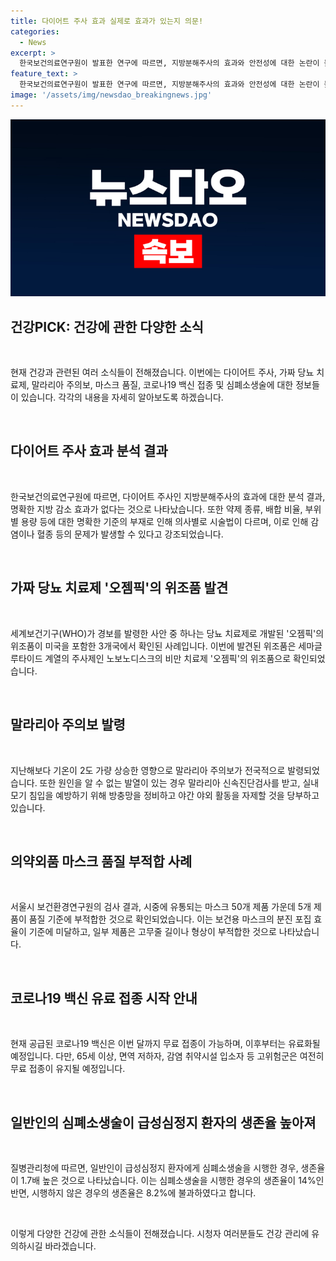 ```yaml
---
title: 다이어트 주사 효과 실제로 효과가 있는지 의문!
categories:
  - News
excerpt: >
  한국보건의료연구원이 발표한 연구에 따르면, 지방분해주사의 효과와 안전성에 대한 논란이 높아졌다. 또한, 체중감량 효과가 확인된 오젬픽의 위조품이 발견되어 WHO가 경보를 발령했으며, 마스크와 코로나19 백신 관련 소식도 소개되었다. 급성심정지 환자에 대한 심폐소생술의 중요성과 효과에 대한 정보도 전해졌다. (150자)
feature_text: >
  한국보건의료연구원이 발표한 연구에 따르면, 지방분해주사의 효과와 안전성에 대한 논란이 높아졌다. 또한, 체중감량 효과가 확인된 오젬픽의 위조품이 발견되어 WHO가 경보를 발령했으며, 마스크와 코로나19 백신 관련 소식도 소개되었다. 급성심정지 환자에 대한 심폐소생술의 중요성과 효과에 대한 정보도 전해졌다. (150자)
image: '/assets/img/newsdao_breakingnews.jpg'
---
```


<p><img src="/assets/img/newsdao_breakingnews.jpg" alt="koreaapp 속보" /></p>

<h2 data-ke-size="size26">건강PICK: 건강에 관한 다양한 소식</h2>

<p data-ke-size="size16">&nbsp;</p>

<p>현재 건강과 관련된 여러 소식들이 전해졌습니다. 이번에는 다이어트 주사, 가짜 당뇨 치료제, 말라리아 주의보, 마스크 품질, 코로나19 백신 접종 및 심폐소생술에 대한 정보들이 있습니다. 각각의 내용을 자세히 알아보도록 하겠습니다.</p>

<p data-ke-size="size16">&nbsp;</p>

<h2 data-ke-size="size24">다이어트 주사 효과 분석 결과</h2>

<p data-ke-size="size16">&nbsp;</p>

<p>한국보건의료연구원에 따르면, 다이어트 주사인 지방분해주사의 효과에 대한 분석 결과, 명확한 지방 감소 효과가 없다는 것으로 나타났습니다. 또한 약제 종류, 배합 비율, 부위별 용량 등에 대한 명확한 기준의 부재로 인해 의사별로 시술법이 다르며, 이로 인해 감염이나 혈종 등의 문제가 발생할 수 있다고 강조되었습니다.</p>

<p data-ke-size="size16">&nbsp;</p>

<h2 data-ke-size="size24">가짜 당뇨 치료제 '오젬픽'의 위조품 발견</h2>

<p data-ke-size="size16">&nbsp;</p>

<p>세계보건기구(WHO)가 경보를 발령한 사안 중 하나는 당뇨 치료제로 개발된 '오젬픽'의 위조품이 미국을 포함한 3개국에서 확인된 사례입니다. 이번에 발견된 위조품은 세마글루타이드 계열의 주사제인 노보노디스크의 비만 치료제 '오젬픽'의 위조품으로 확인되었습니다.</p>

<p data-ke-size="size16">&nbsp;</p>

<h2 data-ke-size="size24">말라리아 주의보 발령</h2>

<p data-ke-size="size16">&nbsp;</p>

<p>지난해보다 기온이 2도 가량 상승한 영향으로 말라리아 주의보가 전국적으로 발령되었습니다. 또한 원인을 알 수 없는 발열이 있는 경우 말라리아 신속진단검사를 받고, 실내 모기 침입을 예방하기 위해 방충망을 정비하고 야간 야외 활동을 자제할 것을 당부하고 있습니다.</p>

<p data-ke-size="size16">&nbsp;</p>

<h2 data-ke-size="size24">의약외품 마스크 품질 부적합 사례</h2>

<p data-ke-size="size16">&nbsp;</p>

<p>서울시 보건환경연구원의 검사 결과, 시중에 유통되는 마스크 50개 제품 가운데 5개 제품이 품질 기준에 부적합한 것으로 확인되었습니다. 이는 보건용 마스크의 분진 포집 효율이 기준에 미달하고, 일부 제품은 고무줄 길이나 형상이 부적합한 것으로 나타났습니다.</p>

<p data-ke-size="size16">&nbsp;</p>

<h2 data-ke-size="size24">코로나19 백신 유료 접종 시작 안내</h2>

<p data-ke-size="size16">&nbsp;</p>

<p>현재 공급된 코로나19 백신은 이번 달까지 무료 접종이 가능하며, 이후부터는 유료화될 예정입니다. 다만, 65세 이상, 면역 저하자, 감염 취약시설 입소자 등 고위험군은 여전히 무료 접종이 유지될 예정입니다.</p>

<p data-ke-size="size16">&nbsp;</p>

<h2 data-ke-size="size24">일반인의 심폐소생술이 급성심정지 환자의 생존율 높아져</h2>

<p data-ke-size="size16">&nbsp;</p>

<p>질병관리청에 따르면, 일반인이 급성심정지 환자에게 심폐소생술을 시행한 경우, 생존율이 1.7배 높은 것으로 나타났습니다. 이는 심폐소생술을 시행한 경우의 생존율이 14%인 반면, 시행하지 않은 경우의 생존율은 8.2%에 불과하였다고 합니다.</p>

<p data-ke-size="size16">&nbsp;</p>

<p>이렇게 다양한 건강에 관한 소식들이 전해졌습니다. 시청자 여러분들도 건강 관리에 유의하시길 바라겠습니다.</p>

<p data-ke-size="size16">&nbsp;</p>

